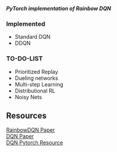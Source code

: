 ##### PyTorch implementation of Rainbow DQN

### Implemented

- Standard DQN <br>
- DDQN

### TO-DO-LIST

- Prioritized Replay <br>
- Dueling networks <br>
- Multi-step Learning <br>
- Distributional RL <br>
- Noisy Nets

## Resources

[RainbowDQN Paper](https://arxiv.org/pdf/1710.02298) <br>
[DQN Paper](https://arxiv.org/pdf/1312.5602) <br>
[DQN Pytorch Resource](https://docs.pytorch.org/tutorials/intermediate/reinforcement_q_learning.html) <br>